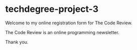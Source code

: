 # techdegree-project-3

Welcome to my online registration form for The Code Review.

The Code Review is an online programming newsletter.

Thank you.
